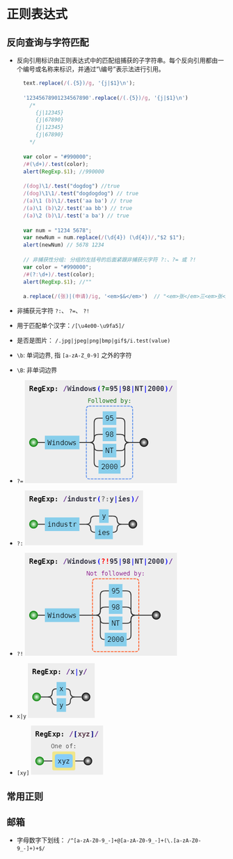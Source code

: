 # 正则表达式

## 反向查询与字符匹配
+ 反向引用标识由正则表达式中的匹配组捕获的子字符串。每个反向引用都由一个编号或名称来标识，并通过“\编号”表示法进行引用。

  ```js
    text.replace(/(.{5})/g, '{j|$1}\n');

    '12345678901234567890'.replace(/(.{5})/g, '{j|$1}\n')
      /*
        {j|12345}
        {j|67890}
        {j|12345}
        {j|67890}
      */

    var color = "#990000";
    /#(\d+)/.test(color);
    alert(RegExp.$1); //990000

    /(dog)\1/.test("dogdog") //true
    /(dog)\1\1/.test("dogdogdog") // true
    /(a)\1 (b)\1/.test('aa ba') // true
    /(a)\1 (b)\2/.test('aa bb') // true
    /(a)\2 (b)\1/.test('a ba') // true

    var num = "1234 5678";
    var newNum = num.replace(/(\d{4}) (\d{4})/,"$2 $1");
    alert(newNum) // 5678 1234

    // 非捕获性分组: 分组的左括号的后面紧跟非捕获元字符 ?:、?= 或 ?!
    var color = "#990000";
    /#(?:\d+)/.test(color);
    alert(RegExp.$1); //""

    a.replace(/(张)|(申请)/ig, '<em>$&</em>')  // "<em>张</em>三<em>张</em>的<em>申请</em>"

  ```

+ 非捕获元字符 `?:`、 `?=`、 `?!`
+ 用于匹配单个汉字：`/[\u4e00-\u9fa5]/`
+ 是否是图片： `/.jpg|jpeg|png|bmp|gif$/i.test(value)`
+ `\b`: 单词边界, 指 `[a-zA-Z_0-9]` 之外的字符
+ `\B`: 非单词边界
+ `?=` ![?:](../assets/regxp/regxp1.png)
+ `?:` ![?=](../assets/regxp/regxp2.png)
+ `?!` ![?!](../assets/regxp/regxp3.png)
+ `x|y` ![|](../assets/regxp/regxp4.png)
+ `[xy]` ![[xy]](../assets/regxp/regxp5.png)




## 常用正则

## 邮箱
+ 字母数字下划线： `/^[a-zA-Z0-9_-]+@[a-zA-Z0-9_-]+(\.[a-zA-Z0-9_-]+)+$/`